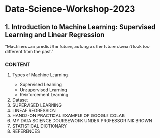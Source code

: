 # Data-Science-Workshop-2023
## 1. Introduction to Machine Learning: Supervised Learning and Linear Regression

“Machines can predict the future, as long as the future doesn’t look too different from the past.”

### CONTENT
<OL>
<LI>Types of Machine Learning</LI>
  <UL><LI>Supervised Learning</LI>
  <LI>Unsupervised Learning</LI>
  <LI>Reinforcement Learning</LI></UL>
<LI>Dataset</LI>
<LI> SUPERVISED LEARNING</LI>
<LI>LINEAR REGRESSION</LI>
<LI>HANDS-ON PRACTICAL EXAMPLE OF GOOGLE COLAB</LI>
<LI>MY DATA SCIENCE COURSEWORK UNDER PROFESSOR NIK BROWN</LI>
<LI>STATISTICAL DICTIONARY</LI>
<LI>REFERENCES</LI>
</OL>


